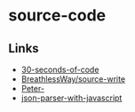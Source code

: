 # source-code

## Links

- [30-seconds-of-code](https://github.com/30-seconds/30-seconds-of-code)
- [BreathlessWay/source-write](https://github.com/BreathlessWay/source-write)
- [Peter-](https://github.com/JinJieTan/Peter-)
- [json-parser-with-javascript](https://lihautan.com/json-parser-with-javascript/)
